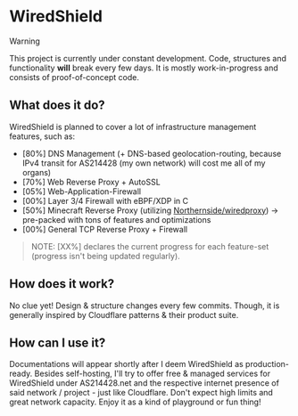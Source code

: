 # WiredShield

> [!WARNING]
> This project is currently under constant development. Code, structures and functionality **will** break every few days.
> It is mostly work-in-progress and consists of proof-of-concept code.

## What does it do?
WiredShield is planned to cover a lot of infrastructure management features, such as:
- [80%] DNS Management (+ DNS-based geolocation-routing, because IPv4 transit for AS214428 (my own network) will cost me all of my organs)
- [70%] Web Reverse Proxy + AutoSSL
- [05%] Web-Application-Firewall
- [00%] Layer 3/4 Firewall with eBPF/XDP in C
- [50%] Minecraft Reverse Proxy (utilizing [Northernside/wiredproxy](https://github.com/Northernside/wiredproxy)) -> pre-packed with tons of features and optimizations
- [00%] General TCP Reverse Proxy + Firewall

> NOTE: [XX%] declares the current progress for each feature-set (progress isn't being updated regularly).

## How does it work?
No clue yet! Design & structure changes every few commits. Though, it is generally inspired by Cloudflare patterns & their product suite.

## How can I use it?
Documentations will appear shortly after I deem WiredShield as production-ready. Besides self-hosting, I'll try to offer free & managed services for WiredShield under AS214428.net and the respective internet presence of said network / project - just like Cloudflare. Don't expect high limits and great network capacity. Enjoy it as a kind of playground or fun thing!
